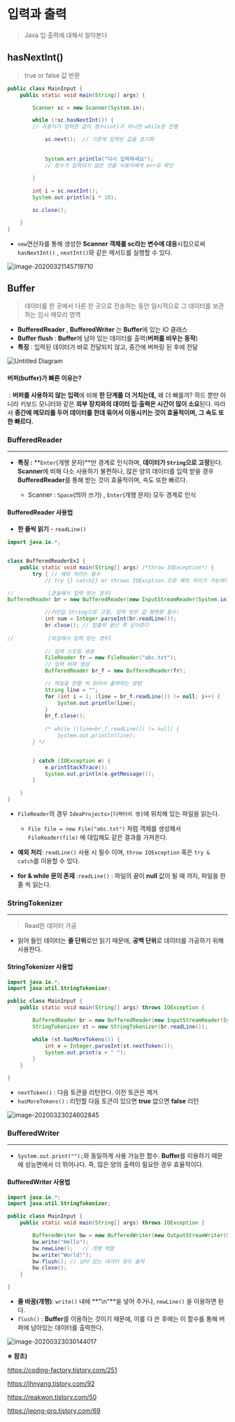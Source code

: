 # 입력과 출력

> Java 입·출력에 대해서 알아본다





## hasNextInt()

> true or false 값 반환



```java
public class MainInput {
    public static void main(String[] args) {

        Scanner sc = new Scanner(System.in);

        while (!sc.hasNextInt()) {
        // 사용자가 입력한 값이 정수(int)가 아니면 while문 진행

            sc.next();	// 기존에 입력된 값을 초기화
            
            
            System.err.println("다시 입력하세요");
            // 정수가 입력되지 않은 것을 사용자에게 err로 확인

        }
        
        int i = sc.nextInt();
        System.out.println(i * 10);

        sc.close();

    }
}
```

- `new`연산자를 통해 생성한 **Scanner 객체를 sc라는 변수에 대응**시킴으로써 `hasNextInt()` , `nextInt()`와 같은 메서드를 실행할 수 있다.

  

![image-20200321145719710](https://user-images.githubusercontent.com/58682321/77256779-a025d080-6cb3-11ea-8f01-9f633053c6a5.png)







## Buffer

> 데이터를 한 곳에서 다른 한 곳으로 전송하는 동안 일시적으로 그 데이터를 보관하는 임시 메모리 영역



- **BufferedReader** , **BufferedWriter** 는 **Buffer**에 있는 IO  클래스
- **Buffer flush** : **Buffer**에 남아 있는 데이터를 출력(**버퍼를 비우는 동작**)
- **특징** : 입력된 데이터가 바로 전달되지 않고, 중간에 버퍼링 된 후에 전달



![Untitled Diagram](https://user-images.githubusercontent.com/58682321/77256807-cea3ab80-6cb3-11ea-959f-99acd0add99a.png)



#### 버퍼(buffer)가 빠른 이유는?

​	: **버퍼를 사용하지 않는 입력**에 비해 **한 단계를 더 거치는데,** 왜 더 빠를까?  하드 뿐만 아니라 키보드 모니터와 같은 **외부 장치와의 데이터 입·출력은 시간이 많이 소요**된다. 따라서 **중간에 메모리를 두어 데이터를 한데 묶어서 이동시키는 것이 효율적이며, 그 속도 또한 빠르다.**





### BufferedReader

---



- **특징 :** **`Enter`(개행 문자)**만 경계로 인식하며, **데이터가 `String`으로 고정**된다. **Scanner**에 비해 다소 사용하기 불편하나, 많은 양의 데이터를 입력 받을 경우 **BufferedReader**를 통해 받는 것이 효율적이며, 속도 또한 빠르다.

  - Scanner : `Space`(띄어 쓰기) , `Enter`(개행 문자) 모두 경계로 인식

  

#### BufferedReader 사용법

- **한 줄씩 읽기** - `readLine()`

```java
import java.io.*;


class BufferedReaderEx1 {
    public static void main(String[] args) /*throw IOException*/ {
        try { // 예외 처리는 필수
            // try {} catch{} or throws IOExcption 으로 예외 처리가 가능하다

//			 [콘솔에서 입력 받는 경우]
BufferedReader br = new BufferedReader(new InputStreamReader(System.in));

			//리턴값 String으로 고정, 입력 받은 값 형변환 필수!
            int num = Integer.parseInt(br.readLine());
            br.close(); // 입출력 끝난 후 닫아준다
            
//           [파일에서 입력 받는 경우]
            
            // 입력 스트림 생성
            FileReader fr = new FileReader("abc.txt");
            // 입력 버퍼 생성
            BufferedReader br_f = new BufferedReader(fr);

            // 파일을 한줄 씩 읽어서 출력하는 방법
            String line = "";
            for (int i = 1; (line = br_f.readLine()) != null; i++) {
                System.out.println(line);
            }
            br_f.close();
            
            /* while ((line=br_f.readLine()) != null) {
            	System.out.println(line);
        } */


        } catch (IOException e) {
            e.printStackTrace();
            System.out.println(e.getMessage());
        }

    }
}
```

- `FileReader`의 경우 `IdeaProjects>[디렉터리 명]`에 위치해 있는 파일을 읽는다. 
  - `File file = new File("abc.txt")` 처럼 객체를 생성해서 `FileReader(file)` 에 대입해도 같은 결과를 가져온다.
- **예외 처리**: `readLine()` 사용 시 필수 이며, `throw IOException` 혹은 `try & catch`를 이용할 수 있다.

- **for & while 문의 존재** :`readLine()` : 파일의 끝이 **null** 값이 될 때 까지, 파일을 한줄 씩 읽는다.





### StringTokenizer

---

> Read한 데이터 가공

- 읽어 들인 데이터는 **줄 단위**로만 읽기 때문에, **공백 단위**로 데이터를 가공하기 위해 사용한다.



#### StringTokenizer 사용법

```java
import java.io.*;
import java.util.StringTokenizer;

public class MainInput {
    public static void main(String[] args) throws IOException {

        BufferedReader br = new BufferedReader(new InputStreamReader(System.in));
        StringTokenizer st = new StringTokenizer(br.readLine());

        while (st.hasMoreTokens()) {	
            int x = Integer.parseInt(st.nextToken());
            System.out.print(x + " ");
        }
    }

}
```

- `nextToken()` : 다음 토큰을 리턴한다. 이전 토큰은 제거
- `hasMoreTokens()` : 리턴할 다음 토큰이 있으면 **true** 없으면 **false** 리턴

![image-20200323024602845](https://user-images.githubusercontent.com/58682321/77256821-e3803f00-6cb3-11ea-95c0-5d5ace54e824.png)





### BufferedWriter

---



- `System.out.print("");`와 동일하게 사용 가능한 함수. **Buffer**를 이용하기 때문에 성능면에서 더 뛰어나다. 즉, 많은 양의 출력이 필요한 경우 효율적이다.



#### BufferedWriter 사용법

```java
import java.io.*;
import java.util.StringTokenizer;

public class MainInput {
    public static void main(String[] args) throws IOException {

        BufferedWriter bw = new BufferedWriter(new OutputStreamWriter(System.out));
        bw.write("Hello");
        bw.newLine();   // 개행 역할
        bw.write("World!");
        bw.flush(); // 남아 있는 데이터 모두 출력        
        bw.close();
    }

}
```

- **줄 바꿈(개행)**: `write()` 내에 **"\n"**을 넣어 주거나, `newLine()` 을 이용하면 된다.
- `flush()` : **Buffer**를 이용하는 것이기 때문에, 이를 다 쓴 후에는 이 함수를 통해 버퍼에 남아있는 데이터를 출력한다.

![image-20200323030144017](https://user-images.githubusercontent.com/58682321/77256824-e713c600-6cb3-11ea-9c6d-217a985a695e.png)









**※ 참조)**

https://coding-factory.tistory.com/251

https://jhnyang.tistory.com/92

https://reakwon.tistory.com/50

https://jeong-pro.tistory.com/69